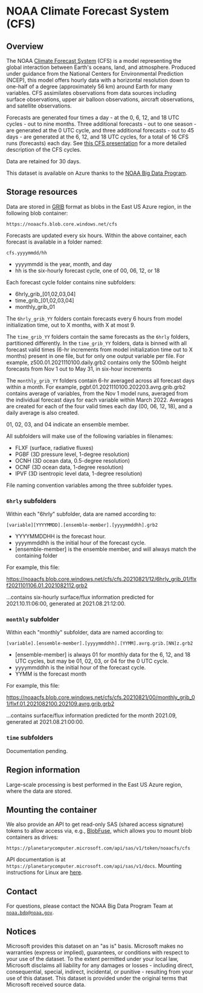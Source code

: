 # NOAA Climate Forecast System (CFS)

## Overview

The NOAA [Climate Forecast System](https://cfs.ncep.noaa.gov/) (CFS) is a model representing the global interaction between Earth's oceans, land, and atmosphere. Produced under guidance from the National Centers for Environmental Prediction (NCEP), this model offers hourly data with a horizontal resolution down to one-half of a degree (approximately 56 km) around Earth for many variables. CFS assimilates observations from data sources including surface observations, upper air balloon observations, aircraft observations, and satellite observations.

Forecasts are generated four times a day - at the 0, 6, 12, and 18 UTC cycles - out to nine months.  Three additional forecasts - out to one season - are generated at the 0 UTC cycle, and three additional forecasts - out to 45 days - are generated at the 6, 12, and 18 UTC cycles, for a total of 16 CFS runs (forecasts) each day.  See [this CFS presentation](https://ai4edatasetspublicassets.blob.core.windows.net/assets/aod_docs/Operational.CFSv2.info.ppt) for a more detailed description of the CFS cycles.

Data are retained for 30 days.

This dataset is available on Azure thanks to the [NOAA Big Data Program](https://www.noaa.gov/organization/information-technology/big-data-program).


## Storage resources

Data are stored in [GRIB](https://en.wikipedia.org/wiki/GRIB) format as blobs in the East US Azure region, in the following blob container:

`https://noaacfs.blob.core.windows.net/cfs`

Forecasts are updated every six hours.  Within the above container, each forecast is available in a folder named:

`cfs.yyyymmdd/hh`

* yyyymmdd is the year, month, and day
* hh is the six-hourly forecast cycle, one of 00, 06, 12, or 18

Each forecast cycle folder contains nine subfolders:

* 6hrly_grib_[01,02,03,04]
* time_grib_[01,02,03,04]
* monthly_grib_01

The `6hrly_grib_YY` folders contain forecasts every 6 hours from model initialization time, out to X months, with X at most 9.

The `time_grib_YY` folders contain the same forecasts as the `6hrly` folders, partitioned differently.  In the `time_grib_YY` folders, data is binned with all forecast valid times (6-hr increments from model initialization time out to X months) present in one file, but for only one output variable per file. For example, z500.01.2021110100.daily.grb2 contains only the 500mb height forecasts from Nov 1 out to May 31, in six-hour increments

The `monthly_grib_YY` folders contain 6-hr averaged across all forecast days within a month. For example, pgbf.01.2021110100.202203.avrg.grib.grb2 contains average of variables, from the Nov 1 model runs, averaged from the individual forecast days for each variable within March 2022.  Averages are created for each of the four valid times each day (00, 06, 12, 18), and a daily average is also created.

01, 02, 03, and 04 indicate an ensemble member.

All subfolders will make use of the following variables in filenames:

* FLXF (surface, radiative fluxes)
* PGBF (3D pressure level, 1-degree resolution)
* OCNH (3D ocean data, 0.5-degree resolution)
* OCNF (3D ocean data, 1-degree resolution)
* IPVF (3D isentropic level data, 1-degree resolution)

File naming convention variables among the three subfolder types.


### `6hrly` subfolders

Within each "6hrly" subfolder, data are named according to:

`[variable][YYYYMMDD].[ensemble-member].[yyyymmddhh].grb2`

* YYYYMMDDHH is the forecast hour.
* yyyymmddhh is the initial hour of the forecast cycle.
* [ensemble-member] is the ensemble member, and will always match the containing folder

For example, this file:

<https://noaacfs.blob.core.windows.net/cfs/cfs.20210821/12/6hrly_grib_01/flxf2021101106.01.2021082112.grb2>

...contains six-hourly surface/flux information predicted for 2021.10.11:06:00, generated at 2021.08.21:12:00.


### `monthly` subfolder

Within each "monthly" subfolder, data are named according to:

`[variable].[ensemble-member].[yyyymmddhh].[YYMM].avrg.grib.[NN]z.grb2`

* [ensemble-member] is always 01 for monthly data for the 6, 12, and 18 UTC cycles, but may be 01, 02, 03, or 04 for the 0 UTC cycle.
* yyyymmddhh is the initial hour of the forecast cycle.
* YYMM is the forecast month

For example, this file:

<https://noaacfs.blob.core.windows.net/cfs/cfs.20210821/00/monthly_grib_01/flxf.01.2021082100.202109.avrg.grib.grb2>

...contains surface/flux information predicted for the month 2021.09, generated at 2021.08.21:00:00.


### `time` subfolders

Documentation pending.


## Region information

Large-scale processing is best performed in the East US Azure region, where the data are stored.


## Mounting the container

We also provide an API to get read-only SAS (shared access signature) tokens to allow access via, e.g., [BlobFuse](https://github.com/Azure/azure-storage-fuse), which allows you to mount blob containers as drives:

`https://planetarycomputer.microsoft.com/api/sas/v1/token/noaacfs/cfs`

API documentation is at `https://planetarycomputer.microsoft.com/api/sas/v1/docs`.
Mounting instructions for Linux are [here](https://docs.microsoft.com/en-us/azure/storage/blobs/storage-how-to-mount-container-linux).


## Contact

For questions, please contact the NOAA Big Data Program Team at [`noaa.bdp@noaa.gov`](mailto:noaa.bdp@noaa.gov?subject=azure%20cfs%20question).


## Notices

Microsoft provides this dataset on an "as is" basis.  Microsoft makes no warranties (express or implied), guarantees, or conditions with respect to your use of the dataset.  To the extent permitted under your local law, Microsoft disclaims all liability for any damages or losses - including direct, consequential, special, indirect, incidental, or punitive - resulting from your use of this dataset.  This dataset is provided under the original terms that Microsoft received source data.

